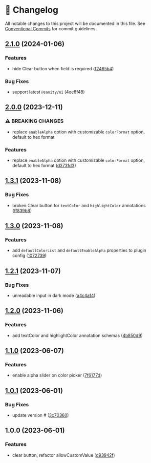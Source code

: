<!-- markdownlint-disable --><!-- textlint-disable -->

# 📓 Changelog

All notable changes to this project will be documented in this file. See
[Conventional Commits](https://conventionalcommits.org) for commit guidelines.

## [2.1.0](https://github.com/cositehq/sanity-plugin-simpler-color-input/compare/v2.0.0...v2.1.0) (2024-01-06)

### Features

- hide Clear button when field is required ([f2465b4](https://github.com/cositehq/sanity-plugin-simpler-color-input/commit/f2465b4e17e250a2972444730684e72d5c3d9f97))

### Bug Fixes

- support latest `@sanity/ui` ([4ee8f48](https://github.com/cositehq/sanity-plugin-simpler-color-input/commit/4ee8f4846acd5028e212e213d4f9cc1e0016bf5e))

## [2.0.0](https://github.com/cositehq/sanity-plugin-simpler-color-input/compare/v1.3.1...v2.0.0) (2023-12-11)

### ⚠ BREAKING CHANGES

- replace `enableAlpha` option with customizable `colorFormat` option, default to hex format

### Features

- replace `enableAlpha` option with customizable `colorFormat` option, default to hex format ([d3731d3](https://github.com/cositehq/sanity-plugin-simpler-color-input/commit/d3731d3c92cd7d0d257611d7c8789040c6addd16))

## [1.3.1](https://github.com/cositehq/sanity-plugin-simpler-color-input/compare/v1.3.0...v1.3.1) (2023-11-08)

### Bug Fixes

- broken Clear button for `textColor` and `highlightColor` annotations ([ff839b8](https://github.com/cositehq/sanity-plugin-simpler-color-input/commit/ff839b8156170d1b0a1d97c3df075a3c14fdc99d))

## [1.3.0](https://github.com/cositehq/sanity-plugin-simpler-color-input/compare/v1.2.1...v1.3.0) (2023-11-08)

### Features

- add `defaultColorList` and `defaultEnableAlpha` properties to plugin config ([1072739](https://github.com/cositehq/sanity-plugin-simpler-color-input/commit/1072739821ad7fdb5701fec9e314cc79d9b8947f))

## [1.2.1](https://github.com/cositehq/sanity-plugin-simpler-color-input/compare/v1.2.0...v1.2.1) (2023-11-07)

### Bug Fixes

- unreadable input in dark mode ([a4c4a14](https://github.com/cositehq/sanity-plugin-simpler-color-input/commit/a4c4a14b0fe32dae7b40c2c6502e94ac69261356))

## [1.2.0](https://github.com/cositehq/sanity-plugin-simpler-color-input/compare/v1.1.0...v1.2.0) (2023-11-06)

### Features

- add textColor and highlightColor annotation schemas ([4b850d9](https://github.com/cositehq/sanity-plugin-simpler-color-input/commit/4b850d94f53f38dca0b83b233dbf65d7a0e1d058))

## [1.1.0](https://github.com/cositehq/sanity-plugin-simpler-color-input/compare/v1.0.1...v1.1.0) (2023-06-07)

### Features

- enable alpha slider on color picker ([7f6177d](https://github.com/cositehq/sanity-plugin-simpler-color-input/commit/7f6177d76e22aa81e9bb83e813d5279e7f327545))

## [1.0.1](https://github.com/cositehq/sanity-plugin-simpler-color-input/compare/v1.0.0...v1.0.1) (2023-06-01)

### Bug Fixes

- update version # ([3c70360](https://github.com/cositehq/sanity-plugin-simpler-color-input/commit/3c703606271fb857163d39dc2f50c3425972c939))

## 1.0.0 (2023-06-01)

### Features

- clear button, refactor allowCustomValue ([d93942f](https://github.com/cositehq/sanity-plugin-simpler-color-input/commit/d93942f9b49dcc256a45d7f0d2ab88dfffc9685e))
